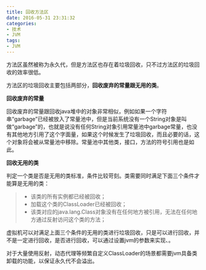 ```yaml
---
title: 回收方法区
date: 2016-05-31 23:31:32
categories:
- 技术
- JVM
tags:
- JVM
---
```


方法区虽然被称为永久代，但是方法区也存在着垃圾回收，只不过方法区的垃圾回收的效率很低。

方法区的垃圾回收主要包括两部分，**回收废弃的常量跟无用的类**。

**回收废弃的常量**

回收废弃的常量跟回收java堆中的对象非常相似，例如如果一个字符串“garbage”已经被放入了常量池中，但是当前系统没有一个String对象是叫做“garbage”的，也就是说没有任何String对象引用常量池中garbage常量，也没有其他地方引用了这个字面量，如果这个时候发生了垃圾回收，而且必要的话，这个对象将会被从常量池中移除。常量池中其他类，接口，方法的符号引用也是如此。

**回收无用的类**

判定一个类是否是无用的类标准，条件比较苛刻。类需要同时满足下面三个条件才能算是无用的类：
> * 该类的所有实例都已经被回收；
> * 加载这个类的ClassLoader已经被回收；
> * 该类对应的java.lang.Class对象没有在任何地方被引用，无法在任何地方通过反射访问这个类的方法；

虚拟机可以对满足上面三个条件的无用的类进行垃圾回收，只是可以进行回收，并不是一定进行回收，是否进行回收，可以通过设置jvm的参数来实现、。

对于大量使用反射，动态代理等频繁自定义ClassLoader的场景都需要jvm具备类卸载的功能，以保证永久代不会溢出。